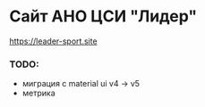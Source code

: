 # Сайт АНО ЦСИ "Лидер"

https://leader-sport.site


### TODO: 
- миграция с material ui v4 -> v5
- метрика

